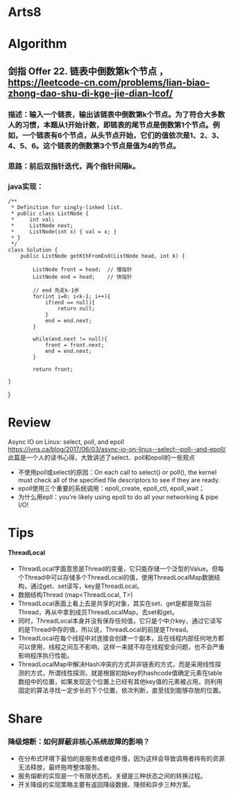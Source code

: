 Arts8
===

# Algorithm
## 剑指 Offer 22. 链表中倒数第k个节点 ，<https://leetcode-cn.com/problems/lian-biao-zhong-dao-shu-di-kge-jie-dian-lcof/>
### 描述：输入一个链表，输出该链表中倒数第k个节点。为了符合大多数人的习惯，本题从1开始计数，即链表的尾节点是倒数第1个节点。例如，一个链表有6个节点，从头节点开始，它们的值依次是1、2、3、4、5、6。这个链表的倒数第3个节点是值为4的节点。
### 思路：前后双指针迭代，两个指针间隔k。
### java实现：
    /**
     * Definition for singly-linked list.
     * public class ListNode {
     *     int val;
     *     ListNode next;
     *     ListNode(int x) { val = x; }
     * }
     */
    class Solution {
        public ListNode getKthFromEnd(ListNode head, int k) {

	    	ListNode front = head;	// 慢指针
	    	ListNode end = head;	// 快指针
	    	
	    	// end 先走k-1步
	    	for(int i=0; i<k-1; i++){
	    		if(end == null){
	    			return null;
	    		}
	    		end = end.next;
	    	}
	    	
	    	while(end.next != null){
	    		front = front.next;
	    		end = end.next;
	    	}
	    	
	    	return front;
	    
    }
}

# Review
Async IO on Linux: select, poll, and epoll
<https://jvns.ca/blog/2017/06/03/async-io-on-linux--select--poll--and-epoll/>  
此篇是一个人的读书心得，大致讲述了select、poll和epoll的一些观点
 - 不使用poll或select的原因：On each call to select() or poll(), the kernel must check all of the specified file descriptors to see if they are ready. 
 - epoll使用三个重要的系统调用：epoll_create, epoll_ctl, epoll_wait；
 - 为什么用epll：you’re likely using epoll to do all your networking & pipe I/O!


# Tips
#### ThreadLocal
 - ThreadLocal字面意思是Thread的变量，它只能存储一个泛型的Value。但每个Thread中可以存储多个ThreadLocal的值，使用ThreadLocalMap数据结构，通过get、set读写，key是ThreadLocal。
 - 数据结构Thread (map<ThreadLocal, T>)
 - ThreadLocal表面上看上去是共享的对象，其实在set、get是都是取当前Thread，再从中拿到成员ThreadLocalMap，去set和get。
 - 同时，ThreadLocal本身并没有保存任何值，它只是个中介key，通过它读写的是Thread中存的值，所以说，ThreadLocal的前提是Thread。
 - ThreadLocal在每个线程中对连接会创建一个副本，且在线程内部任何地方都可以使用，线程之间互不影响，这样一来就不存在线程安全问题，也不会严重影响程序执行性能。
 - ThreadLocalMap中解决Hash冲突的方式并非链表的方式，而是采用线性探测的方式，所谓线性探测，就是根据初始key的hashcode值确定元素在table数组中的位置，如果发现这个位置上已经有其他key值的元素被占用，则利用固定的算法寻找一定步长的下个位置，依次判断，直至找到能够存放的位置。

# Share
### 降级熔断：如何屏蔽非核心系统故障的影响？
 - 在分布式环境下最怕的是服务或者组件慢，因为这样会导致调用者持有的资源无法释放，最终拖垮整体服务。
 - 服务熔断的实现是一个有限状态机，关键是三种状态之间的转换过程。
 - 开关降级的实现策略主要有返回降级数据、降频和异步三种方案。

